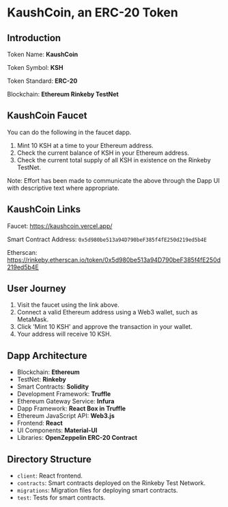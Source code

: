 # KaushCoin, an ERC-20 Token

## Introduction
Token Name: **KaushCoin**

Token Symbol: **KSH**

Token Standard: **ERC-20**

Blockchain: **Ethereum Rinkeby TestNet**

## KaushCoin Faucet

You can do the following in the faucet dapp.
1. Mint 10 KSH at a time to your Ethereum address.
2. Check the current balance of KSH in your Ethereum address.
3. Check the current total supply of all KSH in existence on the Rinkeby TestNet.

Note: Effort has been made to communicate the above through the Dapp UI with descriptive text where appropriate.

## KaushCoin Links

Faucet: https://kaushcoin.vercel.app/

Smart Contract Address: `0x5d980be513a94D790beF385f4fE250d219ed5b4E`

Etherscan: https://rinkeby.etherscan.io/token/0x5d980be513a94D790beF385f4fE250d219ed5b4E

## User Journey

1. Visit the faucet using the link above.
2. Connect a valid Ethereum address using a Web3 wallet, such as MetaMask.
3. Click 'Mint 10 KSH' and approve the transaction in your wallet.
4. Your address will receive 10 KSH.

## Dapp Architecture

- Blockchain: **Ethereum**
- TestNet: **Rinkeby**
- Smart Contracts: **Solidity**
- Development Framework: **Truffle**
- Ethereum Gateway Service: **Infura**
- Dapp Framework: **React Box in Truffle**
- Ethereum JavaScript API: **Web3.js**
- Frontend: **React**
- UI Components: **Material-UI**
- Libraries: **OpenZeppelin ERC-20 Contract**


## Directory Structure

- `client`: React frontend.
- `contracts`: Smart contracts deployed on the Rinkeby Test Network.
- `migrations`: Migration files for deploying smart contracts.
- `test`: Tests for smart contracts.
